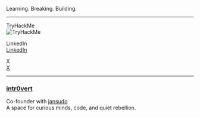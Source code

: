 
Learning. Breaking. Building.  

---

TryHackMe  
![TryHackMe](https://tryhackme-badges.s3.amazonaws.com/zer0bav.png)

LinkedIn  
[LinkedIn](https://www.linkedin.com/in/baver-%C3%B6zmen-81264b368/)

X  
[X](https://x.com/zer0bav)

---

### [intr0vert](https://introvert.team)  
Co-founder with [jansudo](https://github.com/jansudo)  
A space for curious minds, code, and quiet rebellion.
